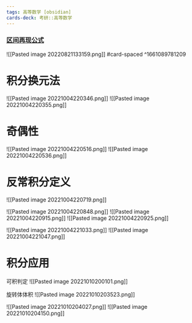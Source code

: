 ```yaml
---
tags: 高等数学 [obsidian]
cards-deck: 考研::高等数学
---
```


### [区间再现公式](https://www.bilibili.com/video/BV1xB4y1V7NY)
![[Pasted image 20220821133159.png]]
#card-spaced 
^1661089781209

# 积分换元法
![[Pasted image 20221004220346.png]]
![[Pasted image 20221004220355.png]]

# 奇偶性
![[Pasted image 20221004220516.png]]
![[Pasted image 20221004220536.png]]

# 反常积分定义
![[Pasted image 20221004220719.png]]

![[Pasted image 20221004220848.png]]
![[Pasted image 20221004220915.png]]
![[Pasted image 20221004220925.png]]

![[Pasted image 20221004221033.png]]
![[Pasted image 20221004221047.png]]


# 积分应用

可积判定
![[Pasted image 20221010200101.png]]

旋转体体积
![[Pasted image 20221010203523.png]]

![[Pasted image 20221010204027.png]]
![[Pasted image 20221010204150.png]]
